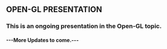 ## OPEN-GL PRESENTATION

### This is an ongoing presentation in the Open-GL topic.

#### ---More Updates to come.---
